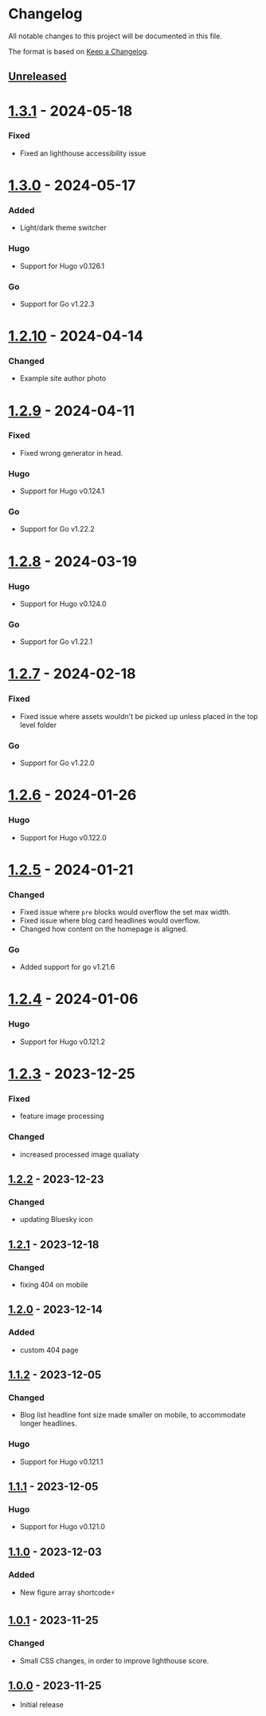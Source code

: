# Changelog

All notable changes to this project will be documented in this file.

The format is based on [Keep a Changelog](https://keepachangelog.com/en/1.1.0/).

## [Unreleased]

# [1.3.1] - 2024-05-18

### Fixed
- Fixed an lighthouse accessibility issue

# [1.3.0] - 2024-05-17

### Added
- Light/dark theme switcher

### Hugo
- Support for Hugo v0.126.1

### Go
- Support for Go v1.22.3

# [1.2.10] - 2024-04-14

### Changed
- Example site author photo

# [1.2.9] - 2024-04-11

### Fixed
- Fixed wrong generator in head.

### Hugo
- Support for Hugo v0.124.1

### Go
- Support for Go v1.22.2

# [1.2.8] - 2024-03-19

### Hugo
- Support for Hugo v0.124.0

### Go
- Support for Go v1.22.1

# [1.2.7] - 2024-02-18

### Fixed
- Fixed issue where assets wouldn't be picked up unless placed in the top level folder

### Go
- Support for Go v1.22.0

# [1.2.6] - 2024-01-26

### Hugo
- Support for Hugo v0.122.0

# [1.2.5] - 2024-01-21

### Changed
- Fixed issue where `pre` blocks would overflow the set max width.
- Fixed issue where blog card headlines would overflow.
- Changed how content on the homepage is aligned.

### Go
- Added support for go v1.21.6

# [1.2.4] - 2024-01-06

### Hugo
- Support for Hugo v0.121.2

# [1.2.3] - 2023-12-25

### Fixed
- feature image processing

### Changed
- increased processed image qualiaty

## [1.2.2] - 2023-12-23

### Changed
- updating Bluesky icon

## [1.2.1] - 2023-12-18

### Changed
- fixing 404 on mobile

## [1.2.0] - 2023-12-14

### Added
- custom 404 page

## [1.1.2] - 2023-12-05

### Changed
- Blog list headline font size made smaller on mobile, to accommodate longer headlines.

### Hugo
- Support for Hugo v0.121.1

## [1.1.1] - 2023-12-05

### Hugo
- Support for Hugo v0.121.0

## [1.1.0] - 2023-12-03

### Added
- New figure array shortcode:zap:

## [1.0.1] - 2023-11-25

### Changed
- Small CSS changes, in order to improve lighthouse score.

## [1.0.0] - 2023-11-25
- Initial release

[unreleased]: https://github.com/chrede88/qubt/compare/v1.3.1...HEAD
[1.3.1]: https://github.com/chrede88/qubt/releases/compare/v1.3.0...v1.3.1
[1.3.0]: https://github.com/chrede88/qubt/releases/compare/v1.2.10...v1.3.0
[1.2.10]: https://github.com/chrede88/qubt/releases/compare/v1.2.9...v1.2.10
[1.2.9]: https://github.com/chrede88/qubt/releases/compare/v1.2.8...v1.2.9
[1.2.8]: https://github.com/chrede88/qubt/releases/compare/v1.2.7...v1.2.8
[1.2.7]: https://github.com/chrede88/qubt/releases/compare/v1.2.6...v1.2.7
[1.2.6]: https://github.com/chrede88/qubt/releases/compare/v1.2.5...v1.2.6
[1.2.5]: https://github.com/chrede88/qubt/releases/compare/v1.2.4...v1.2.5
[1.2.4]: https://github.com/chrede88/qubt/releases/compare/v1.2.3...v1.2.4
[1.2.3]: https://github.com/chrede88/qubt/releases/compare/v1.2.2...v1.2.3
[1.2.2]: https://github.com/chrede88/qubt/releases/compare/v1.2.1...v1.2.2
[1.2.1]: https://github.com/chrede88/qubt/releases/compare/v1.2.0...v1.2.1
[1.2.0]: https://github.com/chrede88/qubt/releases/compare/v1.1.2...v1.2.0
[1.1.2]: https://github.com/chrede88/qubt/releases/compare/v1.1.1...v1.1.2
[1.1.1]: https://github.com/chrede88/qubt/releases/compare/v1.1.0...v1.1.1
[1.1.0]: https://github.com/chrede88/qubt/releases/compare/v1.0.1...v1.1.0
[1.0.1]: https://github.com/chrede88/qubt/releases/compare/v1.0.0...v1.0.1
[1.0.0]: https://github.com/chrede88/qubt/releases/tag/v1.0.0

